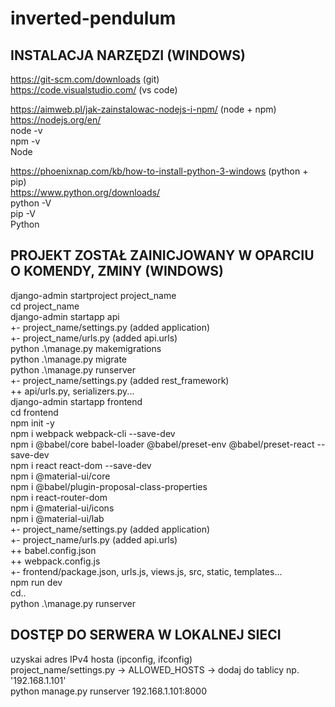 # inverted-pendulum

## INSTALACJA NARZĘDZI (WINDOWS)

https://git-scm.com/downloads (git) <br />
https://code.visualstudio.com/ (vs code) <br />

https://aimweb.pl/jak-zainstalowac-nodejs-i-npm/ (node + npm) <br />
https://nodejs.org/en/ <br />
node -v <br />
npm -v <br />
Node <br />

https://phoenixnap.com/kb/how-to-install-python-3-windows (python + pip) <br />
https://www.python.org/downloads/ <br />
python -V <br />
pip -V <br />
Python <br />

## PROJEKT ZOSTAŁ ZAINICJOWANY W OPARCIU O KOMENDY, ZMINY (WINDOWS)

django-admin startproject project_name <br />
cd project_name <br />
django-admin startapp api <br />
+- project_name/settings.py (added application) <br />
+- project_name/urls.py (added api.urls) <br />
python .\manage.py makemigrations <br />
python .\manage.py migrate <br />
python .\manage.py runserver <br />
+- project_name/settings.py (added rest_framework) <br />
++ api/urls.py, serializers.py... <br />
django-admin startapp frontend <br />
cd frontend <br />
npm init -y <br />
npm i webpack webpack-cli --save-dev <br />
npm i @babel/core babel-loader @babel/preset-env @babel/preset-react --save-dev <br />
npm i react react-dom --save-dev <br />
npm i @material-ui/core <br />
npm i @babel/plugin-proposal-class-properties <br />
npm i react-router-dom <br />
npm i @material-ui/icons <br />
npm i @material-ui/lab <br />
+- project_name/settings.py (added application) <br />
+- project_name/urls.py (added api.urls) <br />
++ babel.config.json <br />
++ webpack.config.js <br />
+- frontend/package.json, urls.js, views.js, src, static, templates... <br />
npm run dev <br />
cd.. <br />
python .\manage.py runserver <br />

## DOSTĘP DO SERWERA W LOKALNEJ SIECI

uzyskai adres IPv4 hosta (ipconfig, ifconfig) <br />
project_name/settings.py -> ALLOWED_HOSTS -> dodaj do tablicy np. '192.168.1.101' <br />
python manage.py runserver 192.168.1.101:8000 <br />

